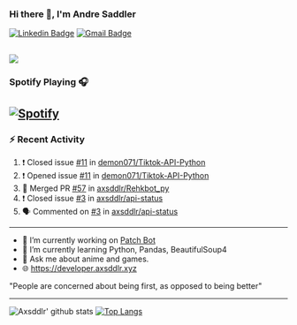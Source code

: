 ### Hi there 👋, I'm Andre Saddler
[![Linkedin Badge](https://img.shields.io/badge/-andrexsaddler-blue?style=flat-square&logo=Linkedin&logoColor=white&link=https://www.linkedin.com/in/andrexsaddler/)](https://www.linkedin.com/in/andrexsaddler/)
[![Gmail Badge](https://img.shields.io/badge/-contact@rehkloos.com-c14438?style=flat-square&logo=Gmail&logoColor=white&link=mailto:contact@rehkloos.com)](mailto:contact@rehkloos.com)

![](https://komarev.com/ghpvc/?username=axsddlr&color=dc143c)
---
### Spotify Playing 🎧

[![Spotify](https://novatorem.rehkloos.vercel.app/api/spotify)](https://open.spotify.com/user/Rehkloos)
---

### :zap: Recent Activity

<!--START_SECTION:activity-->
1. ❗️ Closed issue [#11](https://github.com/demon071/Tiktok-API-Python/issues/11) in [demon071/Tiktok-API-Python](https://github.com/demon071/Tiktok-API-Python)
2. ❗️ Opened issue [#11](https://github.com/demon071/Tiktok-API-Python/issues/11) in [demon071/Tiktok-API-Python](https://github.com/demon071/Tiktok-API-Python)
3. 🎉 Merged PR [#57](https://github.com/axsddlr/Rehkbot_py/pull/57) in [axsddlr/Rehkbot_py](https://github.com/axsddlr/Rehkbot_py)
4. ❗️ Closed issue [#3](https://github.com/axsddlr/api-status/issues/3) in [axsddlr/api-status](https://github.com/axsddlr/api-status)
5. 🗣 Commented on [#3](https://github.com/axsddlr/api-status/issues/3) in [axsddlr/api-status](https://github.com/axsddlr/api-status)
<!--END_SECTION:activity-->

---

- 🔭 I’m currently working on [Patch Bot](https://github.com/axsddlr/patch_bot)
- 🌱 I’m currently learning Python, Pandas, BeautifulSoup4
- 💬 Ask me about anime and games.
- 🌐 https://developer.axsddlr.xyz

"People are concerned about being first, as opposed to being better"

---
![Axsddlr' github stats](https://github-readme-stats.vercel.app/api?username=axsddlr&count_private=true)
[![Top Langs](https://github-readme-stats.vercel.app/api/top-langs/?username=axsddlr&layout=compact)](https://github.com/anuraghazra/github-readme-stats)
